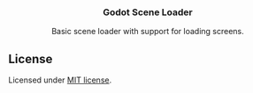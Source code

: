 <div align="center">
	<h3>Godot Scene Loader</h3>
	<p />
	<p>Basic scene loader with support for loading screens.</p>
</div>

## License

Licensed under [MIT license](./LICENSE).
